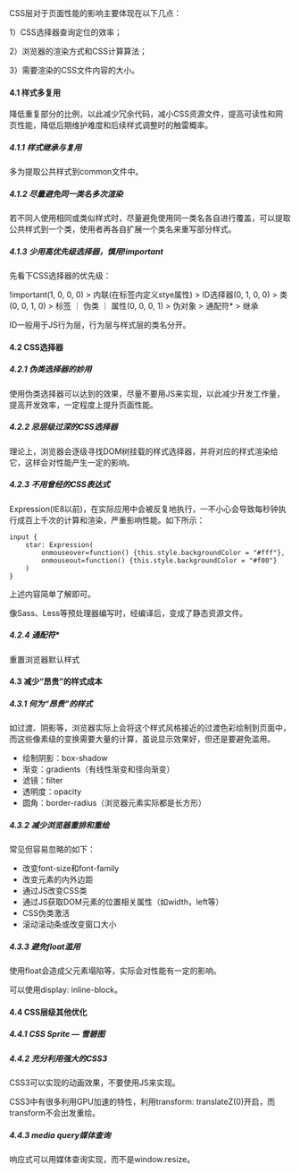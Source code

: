 CSS层对于页面性能的影响主要体现在以下几点：

1）CSS选择器查询定位的效率；

2）浏览器的渲染方式和CSS计算算法；

3）需要渲染的CSS文件内容的大小。

#### 4.1 样式多复用

降低重复部分的比例，以此减少冗余代码，减小CSS资源文件，提高可读性和网页性能，降低后期维护难度和后续样式调整时的触雷概率。

##### 4.1.1 样式继承与复用

多为提取公共样式到common文件中。

##### 4.1.2 尽量避免同一类名多次渲染

若不同人使用相同或类似样式时，尽量避免使用同一类名各自进行覆盖，可以提取公共样式到一个类，使用者再各自扩展一个类名来重写部分样式。

##### 4.1.3 少用高优先级选择器，慎用!important

先看下CSS选择器的优先级：

!important(1, 0, 0, 0) > 内联(在标签内定义stye属性) > ID选择器(0, 1, 0, 0) > 类(0, 0, 1, 0) > 标签 ｜ 伪类 ｜ 属性(0, 0, 0, 1) > 伪对象 > 通配符* > 继承

ID一般用于JS行为层，行为层与样式层的类名分开。

#### 4.2 CSS选择器

##### 4.2.1 伪类选择器的妙用

使用伪类选择器可以达到的效果，尽量不要用JS来实现，以此减少开发工作量，提高开发效率，一定程度上提升页面性能。

##### 4.2.2 忌层级过深的CSS选择器

理论上，浏览器会逐级寻找DOM树挂载的样式选择器，并将对应的样式渲染给它，这样会对性能产生一定的影响。

##### 4.2.3 不用曾经的CSS表达式

Expression(IE8以前)，在实际应用中会被反复地执行，一不小心会导致每秒钟执行成百上千次的计算和渲染，严重影响性能。如下所示：

```
input {
	star: Expression(
		onmouseover=function() {this.style.backgroundColor = "#fff"},
		onmouseout=function() {this.style.backgroundColor = "#f00"}
	)
}
```

上述内容简单了解即可。

像Sass、Less等预处理器编写时，经编译后，变成了静态资源文件。

##### 4.2.4 通配符*

重置浏览器默认样式

#### 4.3 减少“昂贵”的样式成本

##### 4.3.1 何为“昂贵”的样式

如过渡、阴影等，浏览器实际上会将这个样式风格接近的过渡色彩绘制到页面中，而这些像素级的变换需要大量的计算，虽说显示效果好，但还是要避免滥用。

- 绘制阴影：box-shadow
- 渐变：gradients（有线性渐变和径向渐变）
- 滤镜：filter
- 透明度：opacity
- 圆角：border-radius（浏览器元素实际都是长方形）

##### 4.3.2 减少浏览器重排和重绘

常见但容易忽略的如下：

- 改变font-size和font-family
- 改变元素的内外边距
- 通过JS改变CSS类
- 通过JS获取DOM元素的位置相关属性（如width，left等）
- CSS伪类激活
- 滚动滚动条或改变窗口大小

##### 4.3.3 避免float滥用

使用float会造成父元素塌陷等，实际会对性能有一定的影响。

可以使用display: inline-block。

#### 4.4 CSS层级其他优化

##### 4.4.1 CSS Sprite — 雪碧图

##### 4.4.2 充分利用强大的CSS3

CSS3可以实现的动画效果，不要使用JS来实现。

CSS3中有很多利用GPU加速的特性，利用transform: translateZ(0)开启，而transform不会出发重绘。

##### 4.4.3 media query媒体查询

响应式可以用媒体查询实现，而不是window.resize。